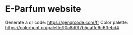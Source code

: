 # E-Parfum website

Generate a qr code: https://genqrcode.com/fr
Color palette: https://colorhunt.co/palette/f0a8d0f7b5caffc6c6ffebd4
